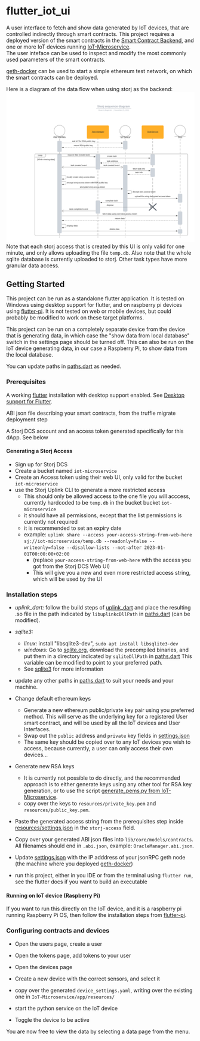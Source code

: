 # flutter_iot_ui
A user interface to fetch and show data generated by IoT devices, that are controlled indirectly through smart contracts. This project requires a deployed version of the smart contracts in the
[Smart Contract Backend](https://github.com/vinicentus/oracle-manager), and one or more IoT devices running [IoT-Microservice](https://github.com/vinicentus/IoT-Microservice/).  
The user inteface can be used to inspect and modify the most commonly used parameters of the smart contracts.

[geth-docker](https://github.com/vinicentus/geth-docker) can be used to start a simple ethereum test network, on which the smart contracts can be deployed.

Here is a diagram of the data flow when using storj as the backend:
![image](/docs/big%20storj%20sequence%20diagram.png)
Note that each storj access that is created by this UI is only valid for one minute, and only allows uploading the file `temp.db`.
Also note that the whole sqlite database is currently uploaded to storj. Other task types have more granular data access.

## Getting Started

This project can be run as a standalone flutter application. It is tested on Windows using desktop support for flutter, and on raspberry pi devices using [flutter-pi](https://github.com/ardera/flutter-pi). It is not tested on web or mobile devices, but could probably be modified to work on these target platforms.

This project can be run on a completely separate device from the device that is generating data, in which case the "show data from local database" switch in the settings page should be turned off.
This can also be run on the IoT device generating data, in our case a Raspberry Pi, to show data from the local database.

You can update paths in [paths.dart](lib/core/util/paths.dart) as needed.

### Prerequisites
A working [flutter](https://docs.flutter.dev/get-started/install) installation with desktop support enabled. See [Desktop support for Flutter](https://docs.flutter.dev/desktop).

ABI json file describing your smart contracts, from the truffle migrate deployment step

A Storj DCS account and an access token generated specifically for this dApp. See below
#### Generating a Storj Access
* Sign up for Storj DCS
* Create a bucket named `iot-microservice`
* Create an Access token using their web UI, only valid for the bucket `iot-microservice`
* use the Storj Uplink CLI to generate a more restricted access
    * This should only be allowed access to the one file you will acccess, currently hardcoded to be `temp.db` in the bucket bucket `iot-microservice`
    * it should have all permissions, except that the list permissions is currently not required
    * it is recommended to set an expiry date
    * example: `uplink share --access your-access-string-from-web-here sj://iot-microservice/temp.db --readonly=false --writeonly=false --disallow-lists --not-after 2023-01-01T00:00:00+02:00`
        * (replace `your-access-string-from-web-here` with the access you got from the Storj DCS Web UI)
        * This will give you a new and even more restricted access string, which will be used by the UI

### Installation steps

* _uplink_dart:_ follow the build steps of [uplink_dart](https://github.com/vinicentus/uplink_dart#instalation-steps) and place the resulting .so file in the path indicated by `libuplinkcDllPath` in [paths.dart](lib/core/util/paths.dart) (can be modified).

* _sqlite3:_
    * _linux:_ install "libsqlite3-dev", `sudo apt install libsqlite3-dev`
    * _windows:_ Go to [sqlite.org](https://www.sqlite.org/download.html), download the precompiled binaries, and put them in a directory indicated by `sqliteDllPath` in [paths.dart](lib/core/util/paths.dart) This variable can be modified to point to your preferred path.
    * See [sqlite3](https://pub.dev/packages/sqlite3#manually-providing-sqlite3-libraries) for more information

* update any other paths in [paths.dart](lib/core/util/paths.dart) to suit your needs and your machine.

* Change default ethereum keys
    * Generate a new ethereum public/private key pair using you preferred method. This will serve as the underlying key for a registered User smart contract, and will be used by all the IoT devices and User Interfaces.
    * Swap out the `public` address and `private` key fields in [settings.json](resources/settings.json)
    * The same key should be copied over to any IoT devices you wish to access, because currently, a user can only access their own devices...

* Generate new RSA keys
    * It is currently not possible to do directly, and the recommended approach is to either generate keys using any other tool for RSA key generation, or to use the script [generate_pems.py from IoT-Microservice](https://github.com/vinicentus/IoT-Microservice/blob/main/app/oracle/generate_pems.py).
    * copy over the keys to `resources/private_key.pem` and `resources/public_key.pem`.

* Paste the generated access string from the prerequisites step inside [resources/settings.json](resources/settings.json) in the `storj-access` field. 

* Copy over your generated ABI json files into `lib/core/models/contracts`. All filenames should end in `.abi.json`, example: `OracleManager.abi.json`.

* Update [settings.json](resources/settings.json) with the IP adddress of your jsonRPC geth node (the machine where you deployed [geth-docker](https://github.com/vinicentus/geth-docker))

* run this project, either in you IDE or from the terminal using `flutter run`, see the flutter docs if you want to build an executable

#### Running on IoT device (Raspberry Pi)
If you want to run this directly on the IoT device, and it is a raspberry pi running Raspberry Pi OS, then follow the installation steps from [flutter-pi](https://github.com/ardera/flutter-pi).

### Configuring contracts and devices

* Open the users page, create a user

* Open the tokens page, add tokens to your user

* Open the devices page

* Create a new device with the correct sensors, and select it

* copy over the generated `device_settings.yaml`, writing over the existing one in `IoT-Microservice/app/resources/`

* start the python service on the IoT device

* Toggle the device to be active

You are now free to view the data by selecting a data page from the menu.
